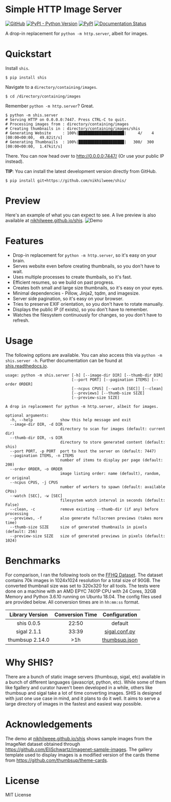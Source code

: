 # Simple HTTP Image Server
[![GitHub](https://img.shields.io/github/license/nikhilweee/shis)](https://github.com/nikhilweee/shis/blob/main/LICENSE.md)
[![PyPI - Python Version](https://img.shields.io/pypi/pyversions/shis)](https://pypi.org/project/shis/)
[![PyPI](https://img.shields.io/pypi/v/shis)](https://pypi.org/project/shis/)
[![Documentation Status](https://readthedocs.org/projects/shis/badge/?version=stable)](https://shis.readthedocs.io)

A drop-in replacement for `python -m http.server`, albeit for images.


# Quickstart
Install `shis`.
```
$ pip install shis
```
Navigate to a `directory/containing/images`.
```
$ cd /directory/containing/images
```
Remember `python -m http.server`? Great.
```
$ python -m shis.server
# Serving HTTP on 0.0.0.0:7447. Press CTRL-C to quit.
# Processing images from : directory/containing/images
# Creating thumbnails in : directory/containing/images/shis
# Generating Website     : 100%|████████████████████|     4/    4 [00:00<00:00,  49.82it/s]
# Generating Thumbnails  : 100%|████████████████████|   300/  300 [00:00<00:00,  1.47kit/s]
```
There. You can now head over to http://0.0.0.0:7447/ (Or use your public IP instead).

**TIP**: You can install the latest development version directly from GitHub.
```
$ pip install git+https://github.com/nikhilweee/shis/
```


# Preview
<!--
    # shutil.copy(in_file, full_file) instead of os.symlink(full_dest, full_file)
    python -m shis.server -d imagenet-sample-images -s demo -n 100 -f -c
    find demo -type f -name "*.html" -exec sed -i "s/\"\//\"\/shis\//g" {} \;
    git subtree push --prefix demo/ origin gh-pages
-->
Here's an example of what you can expect to see. A live preview is also available at
[nikhilweee.github.io/shis](https://nikhilweee.github.io/shis).
![Demo](https://raw.githubusercontent.com/nikhilweee/shis/main/static/demo.png)


# Features
* Drop-in replacement for `python -m http.server`, so it's easy on your brain.
* Serves website even before creating thumbnails, so you don't have to wait.
* Uses multiple processes to create thumbails, so it's fast.
* Efficient resumes, so we build on past progress.
* Creates both small and large size thumbnails, so it's easy on your eyes.
* Minimal dependencies - Pillow, Jinja2, tqdm, and imagesize.
* Server side pagination, so it's easy on your browser.
* Tries to preserve EXIF orientation, so you don't have to rotate manually.
* Displays the public IP (if exists), so you don't have to remember.
* Watches the filesystem continuously for changes, so you don't have to refresh.


# Usage
The following options are available. You can also access this via `python -m shis.server -h`. Further documentation can be found at [shis.readthedocs.io](https://shis.readthedocs.io).
```
usage: python -m shis.server [-h] [--image-dir DIR] [--thumb-dir DIR]
                             [--port PORT] [--pagination ITEMS] [--order ORDER]
                             [--ncpus CPUS] [--watch [SEC]] [--clean]
                             [--previews] [--thumb-size SIZE]
                             [--preview-size SIZE]

A drop in replacement for python -m http.server, albeit for images.

optional arguments:
  -h, --help            show this help message and exit
  --image-dir DIR, -d DIR
                        directory to scan for images (default: current dir)
  --thumb-dir DIR, -s DIR
                        directory to store generated content (default: shis)
  --port PORT, -p PORT  port to host the server on (default: 7447)
  --pagination ITEMS, -n ITEMS
                        number of items to display per page (default: 200)
  --order ORDER, -o ORDER
                        image listing order: name (default), random, or original
  --ncpus CPUS, -j CPUS
                        number of workers to spawn (default: available CPUs)
  --watch [SEC], -w [SEC]
                        filesystem watch interval in seconds (default: False)
  --clean, -c           remove existing --thumb-dir (if any) before processing
  --previews, -f        also generate fullscreen previews (takes more time)
  --thumb-size SIZE     size of generated thumbnails in pixels (default: 256)
  --preview-size SIZE   size of generated previews in pixels (default: 1024)
```


# Benchmarks
For comparison, I ran the following tools on the [FFHQ Dataset](https://github.com/NVlabs/ffhq-dataset). The dataset contains 70k images in 1024x1024 resolution for a total size of 90GB. The converted thumbnail size was set to 320x320 for all tools. The tests were done on a machine with an AMD EPYC 7401P CPU with 24 Cores, 32GB Memory and Python 3.6.10 running on Ubuntu 18.04. The config files used are provided below. All conversion times are in `hh:mm:ss` format.

| Library Version | Conversion Time |             Configuration             |
|:---------------:|:---------------:|:-------------------------------------:|
|    shis 0.0.5   |      22:50      |                default                |
|   sigal 2.1.1   |      33:39      | [sigal.conf.py](static/sigal.conf.py) |
| thumbsup 2.14.0 |       >1h       | [thumbsup.json](static/thumbsup.json) |


# Why SHIS?
There are a bunch of static image servers (thumbsup, sigal, etc) available in a bunch of different languages (javascript, python, etc). While some of them like fgallery and curator haven't been developed in a while, others like thumbsup and sigal take a lot of time converting images. SHIS is designed with just one use case in mind, and it plans to do it well. It aims to serve a large directory of images in the fastest and easiest way possible.


# Acknowledgements
The demo at [nikhilweee.github.io/shis](https://nikhilweee.github.io/shis) shows sample images from the ImageNet dataset obtained through https://github.com/EliSchwartz/imagenet-sample-images. The gallery template used to display images is a modified version of the cards theme from https://github.com/thumbsup/theme-cards.


# License
MIT License